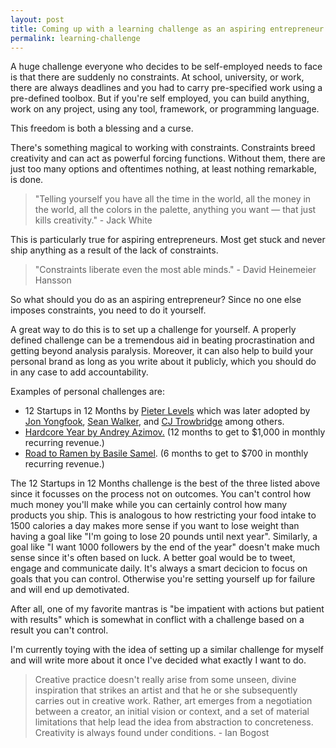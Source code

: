 ```yaml
---
layout: post
title: Coming up with a learning challenge as an aspiring entrepreneur
permalink: learning-challenge
---
```



A huge challenge everyone who decides to be self-employed needs to face is that there are suddenly no constraints. At school, university, or work, there are always deadlines and you had to carry pre-specified work using a pre-defined toolbox. But if you're self employed, you can build anything, work on any project, using any tool, framework, or programming language. 

This freedom is both a blessing and a curse.

There's something magical to working with constraints. Constraints breed creativity and can act as powerful forcing functions. Without them, there are just too many options and oftentimes nothing, at least nothing remarkable, is done. 

> "Telling yourself you have all the time in the world, all the money in the world, all the colors in the palette, anything you want — that just kills creativity." - Jack White

This is particularly true for aspiring entrepreneurs. Most get stuck and never ship anything as a result of the lack of constraints. 

> "Constraints liberate even the most able minds." - David Heinemeier Hansson

So what should you do as an aspiring entrepreneur? Since no one else imposes constraints, you need to do it yourself.

A great way to do this is to set up a challenge for yourself. A properly defined challenge can be a tremendous aid in beating procrastination and getting beyond analysis paralysis. Moreover, it can also help to build your personal brand as long as you write about it publicly, which you should do in any case to add accountability. 

Examples of personal challenges are:

- 12 Startups in 12 Months by [Pieter Levels](https://levels.io/12-startups-12-months/) which was later adopted by [Jon Yongfook](https://blog.yongfook.com/12-startups-in-12-months.html), [Sean Walker](https://medium.com/@swlkr/12-startups-12-months-later-8afd2e0c4407), and [CJ Trowbridge](https://blog.cjtrowbridge.com/category/blog/projects/the-levels-challenge-build-12-startups-in-12-months/) among others.
- [Hardcore Year by Andrey Azimov.](https://medium.com/@AndreyAzimov/hardcore-year-is-done-my-journey-from-quitting-my-job-to-building-7-apps-and-1-000-mrr-3a3d2aa69b63) (12 months to get to $1,000 in monthly recurring revenue.)
- [Road to Ramen by Basile Samel](https://basilesamel.com/road-to-ramen-conclusion/). (6 months to get to $700 in monthly recurring revenue.)

The 12 Startups in 12 Months challenge is the best of the three listed above since it focusses on the process not on outcomes. You can't control how much money you'll make while you can certainly control how many products you ship. This is analogous to how restricting your food intake to 1500 calories a day makes more sense if you want to lose weight than having a goal like "I'm going to lose 20 pounds until next year". Similarly, a goal like "I want 1000 followers by the end of the year" doesn't make much sense since it's often based on luck. A better goal would be to tweet, engage and communicate daily.  It's always a smart decicion to focus on goals that you can control. Otherwise you're setting yourself up for failure and will end up demotivated.

After all, one of my favorite mantras is "be impatient with actions but patient with results" which is somewhat in conflict with a challenge based on a result you can't control.

I'm currently toying with the idea of setting up a similar challenge for myself and will write more about it once I've decided what exactly I want to do.

> Creative practice doesn't really arise from some unseen, divine inspiration that strikes an artist and that he or she subsequently carries out in creative work. Rather, art emerges from a negotiation between a creator, an initial vision or context, and a set of material limitations that help lead the idea from abstraction to concreteness. Creativity is always found under conditions. - Ian Bogost


